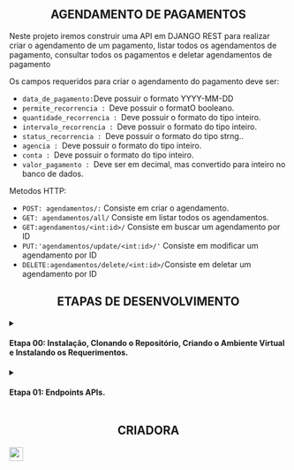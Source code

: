 <h2 align="center"> AGENDAMENTO DE PAGAMENTOS </h2>
Neste projeto iremos construir uma API em DJANGO REST para realizar criar o agendamento de um pagamento, listar todos os agendamentos de pagamento, consultar todos os pagamentos e deletar agendamentos de pagamento

Os campos requeridos para criar o agendamento do pagamento deve ser: 
+ `data_de_pagamento:`Deve possuir o formato YYYY-MM-DD 
+ `permite_recorrencia : `Deve possuir o formatO booleano.
+ `quantidade_recorrencia : `Deve possuir o formato do tipo inteiro.
+ `intervalo_recorrencia : `Deve possuir o formato do tipo inteiro.
+ `status_recorrencia : `Deve possuir o formato do tipo strng..
+ `agencia : `Deve possuir o formato do tipo inteiro.
+ `conta : `Deve possuir o formato do tipo inteiro.
+ `valor_pagamento : `Deve ser em decimal, mas convertido para inteiro no banco de dados.
  
Metodos HTTP: 
+ `POST: agendamentos/:` Consiste em criar o agendamento. 
+ `GET: agendamentos/all/` Consiste em listar todos os agendamentos.
+ `GET:agendamentos/<int:id>/` Consiste em buscar um agendamento por ID
+ `PUT:'agendamentos/update/<int:id>/'` Consiste em modificar um agendamento por ID
+ `DELETE:agendamentos/delete/<int:id>/`Consiste em deletar um agendamento por ID 

<h2 align="center"> ETAPAS DE DESENVOLVIMENTO </h2>
<details><summary><strong><h4>Etapa 00: Instalação, Clonando o Repositório, Criando o Ambiente Virtual e Instalando os Requerimentos.</strong></h4></summary>

  
  Antes de começar, você vai precisar instalar em sua máquina a seguinte ferramenta: [Python](https://python.org.br), além disto é importante que tenha ter um editor para trabalhar com o código, recomendamos o: [VSCode](https://code.visualstudio.com/).

  + Clonando o Repositório.
    
      No seu VSCode, será preciso dar o seguinte comando:
   
         git@github.com:isadoraeduarda/agendamento-de-pagamentos.git
  
  + Criando um ambiente virtual:
    
      Windows: 
       
         $ python -m venv venv 
         
      Linux: 
      
        $ python3.9 -m venv venv
        
  + Ativando o ambiente virtual:

     Windows:
     
        $ .\venv\Scripts\activate     
        
     Linux: 
     
        $ source venv/bin/activate
        
  + Instalando os Requerimentos: 

        $ pip install -r requirements.txt
    
+ Para executar o projeto, deve-se: 

     Acessar a camada soluçõesweb, o qual contém os arquivos relacionados a aplicação: 
     
        $ cd solucoesweb
  Após acessar, dar o seguinte comando, isso fará com que o servidor seja rodado: 
     
        make run
 </details>

<details><summary><h4>Etapa 01: Endpoints APIs. </h4></summary>

  <h3 align="center"> AGENDAMENTO DE PAGAMENTOS </h3>

  Utilizar o Postman, Insomnia ou CURL  para realizar os testes abaixo

  + Retorna todos os usuários: 

      http
        GET /api/users



  + Criar agendamento de pagamento:

      http:
        POST: agendamentos/
    
      {
      "id": <id do agendamento>,
      "data_pagamento": "<data do pagamento>",
      "permite_recorrencia": <booleano>,
      "quantidade_recorrencia": <inteiro>,
      "intervalo_recorrencia": <inteiro>,
      "status_recorrencia": "<status>",
      "agencia": <inteiro>,
      "conta": <inteiro>,
      "valor_pagamento": <valor em inteiro>
    }
    
    Resposta Esperada:
    Código HTTP: 201




  + Buscar todos os pagamentos agendados:

      http
        GET: agendamentos/all/

     {
      "id": <id do agendamento>,
      "data_pagamento": "<data do pagamento>",
      "permite_recorrencia": <booleano>,
      "quantidade_recorrencia": <inteiro>,
      "intervalo_recorrencia": <inteiro>,
      "status_recorrencia": "<status>",
      "agencia": <inteiro>,
      "conta": <inteiro>,
      "valor_pagamento": <valor em inteiro>
    }
    
    
    

  + Modificar pagamento por ID

      http
        PUT:'agendamentos/update/<int:id>/

  
    {
      "id": <id do agendamento>,
      "data_pagamento": "<data do pagamento>",
      "permite_recorrencia": <booleano>,
      "quantidade_recorrencia": <inteiro>,
      "intervalo_recorrencia": <inteiro>,
      "status_recorrencia": "<status>",
      "agencia": <inteiro>,
      "conta": <inteiro>,
      "valor_pagamento": <valor em inteiro>
    }
    
    Resposta Esperada:
    Código HTTP: 200


  + Deletar agendamento de pagamento por ID  

      http
        `DELETE:agendamentos/delete/<int:id>/


      "id": <id do agendamento>,
      "data_pagamento": "<data do pagamento>",
      "permite_recorrencia": <booleano>,
      "quantidade_recorrencia": <inteiro>,
      "intervalo_recorrencia": <inteiro>,
      "status_recorrencia": "<status>",
      "agencia": <inteiro>,
      "conta": <inteiro>,
      "valor_pagamento": <valor em inteiro>
    }
    
      Resposta Esperada:
      Código HTTP: 204 (sem conteúdo)

</details>

<h2 align="center"> CRIADORA </h2>

<a href="https://www.linkedin.com/in/isadora-eduarda/" target="_blank_"><img height="25cm"
src="https://img.shields.io/badge/ISADORA-0077B5?style=for-the-badge&logo=linkedin&logoColor=white"/>




